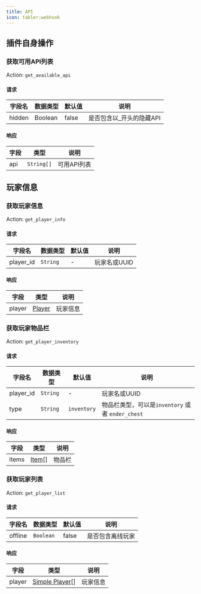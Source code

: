 ```yaml
---
title: API
icon: tabler:webhook
---
```


## 插件自身操作

### 获取可用API列表
Action: `get_available_api`

#### 请求

| 字段名 | 数据类型 | 默认值 | 说明                     |
| ------ | -------- | ------ | ------------------------ |
| hidden | Boolean  | false  | 是否包含以_开头的隐藏API |

#### 响应

| 字段 | 类型       | 说明        |
| ---- | ---------- | ----------- |
| api  | `String[]` | 可用API列表 |

## 玩家信息

### 获取玩家信息
Action: `get_player_info`

#### 请求

| 字段名    | 数据类型 | 默认值 | 说明         |
| --------- | -------- | ------ | ------------ |
| player_id | `String` | -      | 玩家名或UUID |

#### 响应

| 字段   | 类型                      | 说明     |
| ------ | ------------------------- | -------- |
| player | [Player](response#player) | 玩家信息 |


### 获取玩家物品栏
Action: `get_player_inventory`

#### 请求

| 字段名    | 数据类型 | 默认值      | 说明                                             |
| --------- | -------- | ----------- | ------------------------------------------------ |
| player_id | `String` | -           | 玩家名或UUID                                     |
| type      | `String` | `inventory` | 物品栏类型，可以是`inventory` 或者 `ender_chest` |

#### 响应

| 字段  | 类型                    | 说明   |
| ----- | ----------------------- | ------ |
| items | [Item[]](response#item) | 物品栏 |

### 获取玩家列表
Action: `get_player_list`

#### 请求

| 字段名  | 数据类型  | 默认值 | 说明             |
| ------- | --------- | ------ | ---------------- |
| offline | `Boolean` | false  | 是否包含离线玩家 |

#### 响应

| 字段   | 类型                                      | 说明     |
| ------ | ----------------------------------------- | -------- |
| player | [Simple Player[]](response#simple-player) | 玩家信息 |